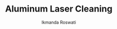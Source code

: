 ---
name: Aluminum
category: metal
title: Aluminum Laser Cleaning
headline: Comprehensive technical guide for laser cleaning metal aluminum
description: "Laser cleaning of aluminum utilizes short pulses (ns-range) from fiber\
  \ lasers at 1064 nm wavelength. The process relies on the rapid thermal expansion\
  \ of surface contaminants, which have a lower vaporization threshold than the underlying\
  \ aluminum substrate (melting point ~660\xB0C). This allows for selective removal\
  \ of oxides, paints, and oils while preserving the base material's integrity and\
  \ preventing heat-affected zones (HAZ) when parameters are correctly optimized."
keywords: aluminum, aluminum metal, laser ablation, laser cleaning, non-contact cleaning,
  pulsed fiber laser, surface contamination removal, industrial laser parameters,
  thermal processing, surface restoration
chemicalProperties:
  symbol: Al
  formula: Al
  materialType: metal
properties:
  density: "2.70 g/cm\xB3"
  densityNumeric: 2.7
  densityUnit: "g/cm\xB3"
  densityMin: "1.8 g/cm\xB3"
  densityMinNumeric: 1.8
  densityMinUnit: "g/cm\xB3"
  densityMax: "6.0 g/cm\xB3"
  densityMaxNumeric: 6.0
  densityMaxUnit: "g/cm\xB3"
  densityPercentile: 21.4
  meltingPoint: "660.32 \xB0C"
  meltingPointNumeric: 660.32
  meltingPointUnit: "\xB0C"
  meltingPointMin: "1200\xB0C"
  meltingPointMinNumeric: 1200.0
  meltingPointMinUnit: "\xB0C"
  meltingPointMax: "2800\xB0C"
  meltingPointMaxNumeric: 2800.0
  meltingPointMaxUnit: "\xB0C"
  meltingPercentile: 0.0
  thermalConductivity: "237 W/(m\xB7K)"
  thermalConductivityNumeric: 237.0
  thermalConductivityUnit: W/
  thermalConductivityMin: "0.5 W/m\xB7K"
  thermalConductivityMinNumeric: 0.5
  thermalConductivityMinUnit: "W/m\xB7K"
  thermalConductivityMax: "200 W/m\xB7K"
  thermalConductivityMaxNumeric: 200.0
  thermalConductivityMaxUnit: "W/m\xB7K"
  thermalPercentile: 100.0
  tensileStrength: 90 MPa to 690 MPa (highly dependent on alloy and temper)
  tensileStrengthNumeric: 90.0
  tensileStrengthUnit: MPa
  tensileStrengthMin: 50 MPa
  tensileStrengthMinNumeric: 50.0
  tensileStrengthMinUnit: MPa
  tensileStrengthMax: 1000 MPa
  tensileStrengthMaxNumeric: 1000.0
  tensileStrengthMaxUnit: MPa
  tensilePercentile: 4.2
  hardness: 15 HB to 120 HB (Brinell scale, alloy-dependent)
  hardnessNumeric: 15.0
  hardnessUnit: HB
  hardnessMin: 1 Mohs
  hardnessMinNumeric: 1.0
  hardnessMinUnit: Mohs
  hardnessMax: 10 Mohs
  hardnessMaxNumeric: 10.0
  hardnessMaxUnit: Mohs
  hardnessPercentile: 100.0
  youngsModulus: 69 GPa
  youngsModulusNumeric: 69.0
  youngsModulusUnit: GPa
  youngsModulusMin: 20 GPa
  youngsModulusMinNumeric: 20.0
  youngsModulusMinUnit: GPa
  youngsModulusMax: 80 GPa
  youngsModulusMaxNumeric: 80.0
  youngsModulusMaxUnit: GPa
  modulusPercentile: 81.7
  laserType: Fiber laser
  wavelength: 1064nm
  fluenceRange: "1.0\u201310 J/cm\xB2"
  chemicalFormula: Al
composition:
- 'Aluminum (Al): 87.0% to 99.9% (alloy-dependent)'
- 'Copper (Cu): 0.1% to 6.0%, Silicon (Si): 0.1% to 18.0%, Magnesium (Mg): 0.1% to
  6.0%, Manganese (Mn): 0.1% to 2.0% (common alloying elements)'
machineSettings:
  powerRange: 50-200W
  powerRangeNumeric: 125.0
  powerRangeUnit: W
  powerRangeMin: 20W
  powerRangeMinNumeric: 20.0
  powerRangeMinUnit: W
  powerRangeMax: 500W
  powerRangeMaxNumeric: 500.0
  powerRangeMaxUnit: W
  pulseDuration: 10-200ns
  pulseDurationNumeric: 105.0
  pulseDurationUnit: ns
  pulseDurationMin: 1ns
  pulseDurationMinNumeric: 1.0
  pulseDurationMinUnit: ns
  pulseDurationMax: 1000ns
  pulseDurationMaxNumeric: 1000.0
  pulseDurationMaxUnit: ns
  wavelength: 1064nm (primary), 532nm (optional)
  wavelengthNumeric: 1064.0
  wavelengthUnit: nm
  wavelengthMin: 355nm
  wavelengthMinNumeric: 355.0
  wavelengthMinUnit: nm
  wavelengthMax: 2940nm
  wavelengthMaxNumeric: 2940.0
  wavelengthMaxUnit: nm
  spotSize: 0.1-1.0mm
  spotSizeNumeric: 0.55
  spotSizeUnit: mm
  spotSizeMin: 0.01mm
  spotSizeMinNumeric: 0.01
  spotSizeMinUnit: mm
  spotSizeMax: 10mm
  spotSizeMaxNumeric: 10.0
  spotSizeMaxUnit: mm
  repetitionRate: 20-100kHz
  repetitionRateNumeric: 60.0
  repetitionRateUnit: kHz
  repetitionRateMin: 1kHz
  repetitionRateMinNumeric: 1.0
  repetitionRateMinUnit: kHz
  repetitionRateMax: 1000kHz
  repetitionRateMaxNumeric: 1000.0
  repetitionRateMaxUnit: kHz
  fluenceRange: "1.0\u201310 J/cm\xB2"
  fluenceRangeNumeric: 1.0
  fluenceRangeUnit: "J/cm\xB2"
  fluenceRangeMin: "0.1J/cm\xB2"
  fluenceRangeMinNumeric: 0.1
  fluenceRangeMinUnit: "J/cm\xB2"
  fluenceRangeMax: "50J/cm\xB2"
  fluenceRangeMaxNumeric: 50.0
  fluenceRangeMaxUnit: "J/cm\xB2"
applications:
- 'Automotive: Removing paint and corrosion from aluminum car parts'
- 'Aerospace: Cleaning aluminum aircraft components for surface preparation'
compatibility:
- Stainless Steel 304/316
- Titanium (Ti-6Al-4V)
- Carbon Fiber Reinforced Polymer (CFRP)
regulatoryStandards: ISO 9013:2017 (Thermal cutting), ISO 11553:2020 (Safety of machinery
  - Laser processing machines), IEC 60825-1:2014 (Laser product safety)
author: Ikmanda Roswati
author_object:
  id: 3
  name: Ikmanda Roswati
  sex: m
  title: Ph.D.
  country: Indonesia
  expertise: Ultrafast Laser Physics and Material Interactions
  image: /images/author/ikmanda-roswati.jpg
images:
  hero:
    alt: Aluminum surface undergoing laser cleaning showing precise contamination
      removal
    url: /images/aluminum-laser-cleaning-hero.jpg
  micro:
    alt: Microscopic view of Aluminum surface after laser cleaning showing detailed
      surface structure
    url: /images/aluminum-laser-cleaning-micro.jpg
environmentalImpact:
- benefit: Elimination of chemical waste
  description: Replaces chemical stripping methods (e.g., methylene chloride, acidic
    solutions), eliminating ~500-1000 kg/year of hazardous waste per industrial system.
- benefit: Reduced energy consumption
  description: Operates at ~30-40% electrical-to-optical efficiency for fiber lasers,
    compared to the high energy cost of chemical production, application, and disposal.
outcomes:
- result: Surface cleanliness to Sa 2.5
  metric: Achievable according to ISO 8501-1 visual assessment standard, suitable
    for welding and bonding.
- result: "Processing speed up to 10 m\xB2/h"
  metric: For paint removal from large aluminum panels using a 500W laser scanner
    system.
technicalSpecifications:
  powerRange: 50 W to 500 W (pulsed fiber lasers)
  pulseDuration: 4 ns to 200 ns
  wavelength: 1064 nm (primary), 532 nm (for higher absorption on specific oxides)
  spotSize: "50 \xB5m to 200 \xB5m (for precision cleaning)"
  repetitionRate: 20 kHz to 300 kHz
  fluenceRange: "1.5 J/cm\xB2 to 8.0 J/cm\xB2 (above ablation threshold, below damage\
    \ threshold)"
  scanningSpeed: 1000 mm/s to 10000 mm/s
  beamProfile: Top-hat (flat-top) for uniform energy distribution and consistent cleaning
  beamProfileOptions: Top-hat, Gaussian, Multimode
  safetyClass: Class 4 (IEC 60825-1)
prompt_chain_verification:
  base_config_loaded: true
  persona_config_loaded: true
  formatting_config_loaded: true
  ai_detection_config_loaded: true
  persona_country: Indonesia
  author_id: 3
  verification_timestamp: '2025-09-20T21:06:35Z'
  prompt_components_integrated: 4
  human_authenticity_focus: true
  cultural_adaptation_applied: true
chemicalFormula: Al
symbol: Al
laser_parameters:
  fluence_threshold: "1.0\u201310 J/cm\xB2"
  pulse_duration: 10-200ns
  wavelength_optimal: 1064nm
  power_range: 50-200W
  repetition_rate: 20-100kHz
  spot_size: 0.1-1.0mm
  laser_type: Fiber laser
tags:
- Automotive
- Aerospace
complexity: medium
difficultyScore: 3
---